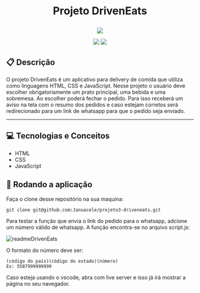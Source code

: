 # <p align = "center"> Projeto DrivenEats </p>

<p align="center">
   <img src="https://apexensino.com.br/wp-content/uploads/2017/11/html-css-javascript.jpg"/>
</p>

<p align = "center">
   <img src="https://img.shields.io/badge/author-Januacele Vieira-4dae71?style=flat-square" />
   <img src="https://img.shields.io/badge/language-HTML,CSS e JS-4dae71?style=flat-square" />
</p>

##  :clipboard: Descrição
  O projeto DrivenEats é um aplicativo para delivery de comida que utiliza como linguagens HTML, CSS e JavaScript. 
  Nesse projeto o usuário deve escolher obrigatoriamente um prato principal, uma bebida e uma sobremesa. Ao escolher poderá fechar o pedido. 
  Para isso receberá um aviso na tela com o resumo dos pedidos e caso estejam corretos será redirecionado para um link de whatsapp para que o pedido
  seja enviado.

***
## :computer:	 Tecnologias e Conceitos

- HTML
- CSS
- JavaScript

## 🏁 Rodando a aplicação

Faça o clone desse repositório na sua maquina:

```
git clone git@github.com:Januacele/projeto3-driveneats.git
```

Para testar a função que envia o link do pedido para o whatsapp, adcione um número válido de whatsapp. A função encontra-se no arquivo script.js:

![readmeDrivenEats](https://user-images.githubusercontent.com/102394241/201458865-71f958d9-dca4-4301-8d5c-40fc7a32c0d5.png)

O formato do número deve ser:
```
(código do país)(código do estado)(número)
Ex: 5587999999999
```
Caso esteja usando o vscode, abra com live server e isso já irá mostrar a página no seu navegador.

